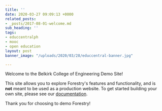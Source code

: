 ```yaml
---
title: ''
date: 2020-03-27 09:09:13 +0000
related_posts:
- _posts/2017-08-01-welcome.md
sub_heading: ''
tags:
- educcentralph
- mooc
- open education
layout: post
banner_image: "/uploads/2020/03/28/educcentral-banner.jpg"

---
```

Welcome to the Belkirk College of Engineering Demo Site!

This site allows you to explore Forestry's features and functionality, and is **not** meant to be used as a production website. To get started building your own site, please see our [documentation](https://forestry.io/docs/).

Thank you for choosing to demo Forestry!